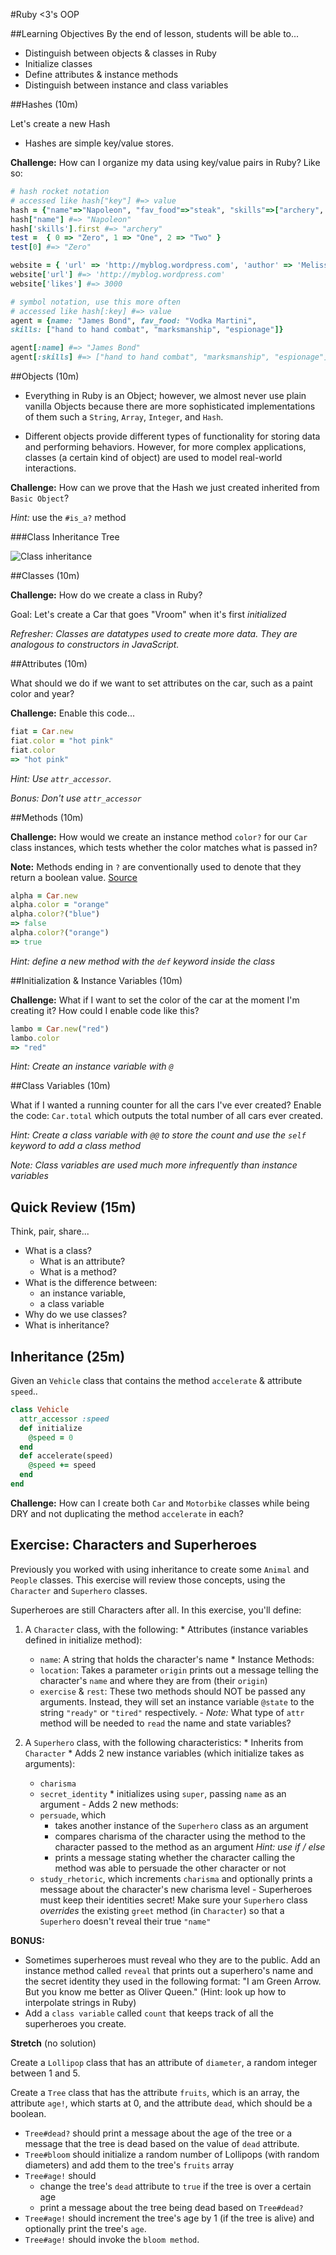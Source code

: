 #Ruby <3's OOP

##Learning Objectives
By the end of lesson, students will be able to...

* Distinguish between objects & classes in Ruby
* Initialize classes
* Define attributes & instance methods
* Distinguish between instance and class variables

##Hashes (10m)

Let's create a new Hash

* Hashes are simple key/value stores.

**Challenge:**
How can I organize my data using key/value pairs in Ruby? Like so:

```ruby
# hash rocket notation
# accessed like hash["key"] #=> value
hash = {"name"=>"Napoleon", "fav_food"=>"steak", "skills"=>["archery", "combat", "egg farming"]}
hash["name"] #=> "Napoleon"
hash['skills'].first #=> "archery"
test =  { 0 => "Zero", 1 => "One", 2 => "Two" }
test[0] #=> "Zero"

website = { 'url' => 'http://myblog.wordpress.com', 'author' => 'Melissa ', 'likes' => 3000 }
website['url'] #=> 'http://myblog.wordpress.com'
website['likes'] #=> 3000

# symbol notation, use this more often
# accessed like hash[:key] #=> value
agent = {name: "James Bond", fav_food: "Vodka Martini",
skills: ["hand to hand combat", "marksmanship", "espionage"]}

agent[:name] #=> "James Bond"
agent[:skills] #=> ["hand to hand combat", "marksmanship", "espionage"]
```

##Objects (10m)

- Everything in Ruby is an Object; however, we almost never use plain vanilla Objects because there are more sophisticated implementations of them such a `String`, `Array`, `Integer`, and `Hash`.

- Different objects provide different types of functionality for storing data and performing behaviors. However, for more complex applications, classes (a certain kind of object) are used to model real-world interactions.

**Challenge:**
How can we prove that the Hash we just created inherited from `Basic Object`?

*Hint:* use the `#is_a?` method


###Class Inheritance Tree

![Class inheritance](http://i.stack.imgur.com/rvcEi.png)

##Classes (10m)

**Challenge:**
How do we create a class in Ruby?

Goal: Let's create a Car that goes "Vroom" when it's first *initialized*

*Refresher: Classes are datatypes used to create more data. They are analogous to constructors in JavaScript.*

##Attributes (10m)

What should we do if we want to set attributes on the car, such as a paint color and year?

**Challenge:**
Enable this code...

```ruby
fiat = Car.new
fiat.color = "hot pink"
fiat.color
=> "hot pink"
```

*Hint: Use `attr_accessor`.*

*Bonus: Don't use `attr_accessor`*

##Methods (10m)

**Challenge:**
How would we create an instance method `color?` for our `Car` class instances, which tests whether the color matches what is passed in?

**Note:** Methods ending in `?` are conventionally used to denote that they return a boolean value. [Source](https://github.com/bbatsov/ruby-style-guide#naming)

```ruby
alpha = Car.new
alpha.color = "orange"
alpha.color?("blue")
=> false
alpha.color?("orange")
=> true
```

*Hint: define a new method with the `def` keyword inside the class*

##Initialization & Instance Variables (10m)

**Challenge:**
What if I want to set the color of the car at the moment I'm creating it? How could I enable code like this?

```ruby
lambo = Car.new("red")
lambo.color
=> "red"
```

*Hint: Create an instance variable with `@`*

##Class Variables (10m)

What if I wanted a running counter for all the cars I've ever created? Enable the code: `Car.total` which outputs the total number of all cars ever created.

*Hint: Create a class variable with `@@` to store the count and use the `self` keyword to add a class method*

*Note: Class variables are used much more infrequently than instance variables*

## Quick Review (15m)

Think, pair, share...

  * What is a class?
    - What is an attribute?
    - What is a method?
  * What is the difference between:
    - an instance variable,
    - a class variable
  * Why do we use classes?
  * What is inheritance?

## Inheritance (25m)

Given an `Vehicle` class that contains the method `accelerate` & attribute `speed`..

```ruby
class Vehicle
  attr_accessor :speed
  def initialize
  	@speed = 0
  end
  def accelerate(speed)
  	@speed += speed
  end
end
```

**Challenge:**
How can I create both `Car` and `Motorbike` classes while being DRY and not duplicating the method `accelerate` in each?

## Exercise: Characters and Superheroes

Previously you worked with using inheritance to create some `Animal` and `People` classes. This exercise will review those concepts, using the `Character` and `Superhero` classes.

Superheroes are still Characters after all. In this exercise, you'll define:

  1. A `Character` class, with the following:
    * Attributes (instance variables defined in initialize method):
      * `name`: A string that holds the character's name
    * Instance Methods:
      * `location`: Takes a parameter `origin` prints out a message telling the character's `name` and where they are from (their `origin`)
      * `exercise` & `rest`: These two methods should NOT be passed any arguments. Instead, they will set an instance variable `@state` to the string `"ready"` or `"tired"` respectively.
    - *Note:* What type of `attr` method will be needed to `read` the name and state variables?

  2. A `Superhero` class, with the following characteristics:
    * Inherits from `Character`
    * Adds 2 new instance variables (which initialize takes as arguments):
      * `charisma`
      * `secret_identity`
    * initializes using `super`, passing `name` as an argument
    - Adds 2 new methods:
      - `persuade`, which
        - takes another instance of the `Superhero` class as an argument
        - compares charisma of the character using the method to the character passed to the method as an argument *Hint: use if / else*
        - prints a message stating whether the character calling the method was able to persuade the other character or not
      - `study_rhetoric`, which increments `charisma` and optionally prints a message about the character's new charisma level
    - Superheroes must keep their identities secret! Make sure your `Superhero` class *overrides* the existing `greet` method (in `Character`) so that a `Superhero` doesn't reveal their true `"name"`

**BONUS:**

* Sometimes superheroes must reveal who they are to the public. Add an instance method called `reveal` that prints out a superhero's name and the secret identity they used in the following format: "I am Green Arrow. But you know me better as Oliver Queen." (Hint: look up how to interpolate strings in Ruby)
 * Add a `class variable` called `count` that keeps track of all the superheroes you create.

 **Stretch** (no solution)

 Create a `Lollipop` class that has an attribute of  `diameter`, a random integer between 1 and 5.

 Create a `Tree` class that has the attribute `fruits`, which is an array, the attribute `age!`, which starts at 0, and the attribute `dead`, which should be a boolean.

 - `Tree#dead?` should print a message about the age of the tree or a message that the tree is dead based on the value of `dead` attribute.
 - `Tree#bloom` should initialize a random number of Lollipops (with random diameters) and add them to the tree's `fruits` array
 - `Tree#age!` should
    - change the tree's `dead` attribute to `true` if the tree is over a certain age
    - print a message about the tree being dead based on `Tree#dead?`
 - `Tree#age!` should increment the tree's age by 1 (if the tree is alive) and optionally print the tree's `age`.
 - `Tree#age!` should invoke the `bloom method`.
